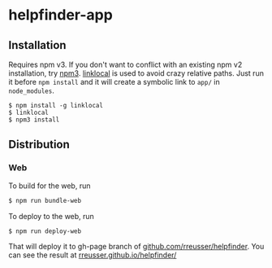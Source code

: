 # helpfinder-app

## Installation

Requires npm v3. If you don't want to conflict with an existing npm v2 installation, try [npm3](https://www.npmjs.com/package/npm3). [linklocal](https://www.npmjs.com/package/linklocal) is used to avoid crazy relative paths. Just run it before `npm install` and it will create a symbolic link to `app/` in `node_modules`.

```
$ npm install -g linklocal
$ linklocal
$ npm3 install
```

## Distribution

### Web

To build for the web, run

```bash
$ npm run bundle-web
```

To deploy to the web, run

```bash
$ npm run deploy-web
```

That will deploy it to gh-page branch of [github.com/rreusser/helpfinder](https://github.com/rreusser/helpfinder). You can see the result at [rreusser.github.io/helpfinder/](https://rreusser.github.io/helpfinder/)
